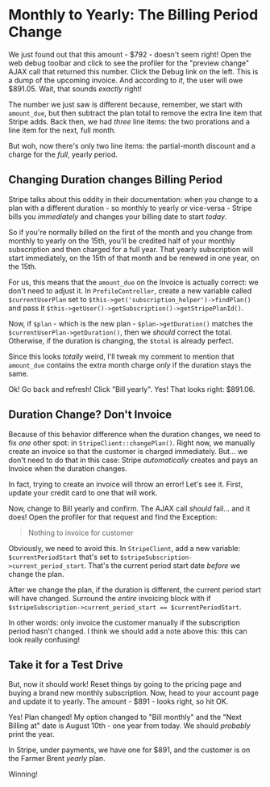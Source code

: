 # Monthly to Yearly: The Billing Period Change

We just found out that this amount - $792 - doesn't seem right! Open the web debug
toolbar and click to see the profiler for the "preview change" AJAX call that returned
this number. Click the Debug link on the left. This is a dump of the upcoming invoice.
And according to *it*, the user will owe $891.05. Wait, that sounds *exactly* right!

The number we just saw is different because, remember, we start with `amount_due`,
but then subtract the plan total to remove the extra line item that Stripe adds.
Back then, we had *three* line items: the two prorations and a line item for the
next, full month.

But woh, now there's only two line items: the partial-month discount and a charge
for the *full*, yearly period.

## Changing Duration changes Billing Period

Stripe talks about this oddity in their documentation: when you change to a plan
with a different duration - so monthly to yearly or vice-versa - Stripe bills you
*immediately* and changes your billing date to start *today*. 

So if you're normally billed on the first of the month and you change from monthly
to yearly on the 15th, you'll be credited half of your monthly subscription and then
charged for a full year. That yearly subscription will start immediately, on the 15th
of that month and be renewed in one year, on the 15th.

For us, this means that the `amount_due` on the Invoice is actually correct: we don't
need to adjust it. In `ProfileController`, create a new variable called `$currentUserPlan`
set to `$this->get('subscription_helper')->findPlan()` and pass it
`$this->getUser()->getSubscription()->getStripePlanId()`.

Now, if `$plan` - which is the new plan - `$plan->getDuration()` matches the
`$currentUserPlan->getDuration()`, then we *should* correct the total. Otherwise,
if the duration is changing, the `$total` is already perfect.

Since this looks *totally* weird, I'll tweak my comment to mention that `amount_due`
contains the extra month charge *only* if the duration stays the same.

Ok! Go back and refresh! Click "Bill yearly". Yes! That looks right: $891.06.

## Duration Change? Don't Invoice

Because of this behavior difference when the duration changes, we need to fix *one*
other spot: in `StripeClient::changePlan()`. Right now, we manually create an invoice
so that the customer is charged immediately. But... we don't need to do that in
this case: Stripe *automatically* creates and pays an Invoice when the duration changes.

In fact, trying to create an invoice will throw an error! Let's see it. First, update
your credit card to one that will work.

Now, change to Bill yearly and confirm. The AJAX call *should* fail... and it does!
Open the profiler for that request and find the Exception:

> Nothing to invoice for customer

Obviously, we need to avoid this. In `StripeClient`, add a new variable: `$currentPeriodStart`
that's set to `$stripeSubscription->current_period_start`. That's the current period
start date *before* we change the plan.

After we change the plan, if the duration is different, the current period start
will have changed. Surround the *entire* invoicing block with if
`$stripeSubscription->current_period_start == $currentPeriodStart`.

In other words: only invoice the customer manually if the subscription period hasn't
changed. I think we should add a note above this: this can look really confusing!

## Take it for a Test Drive

But, now it should work! Reset things by going to the pricing page and buying a brand
new monthly subscription. Now, head to your account page and update it to yearly.
The amount - $891 - looks right, so hit OK.

Yes! Plan changed! My option changed to "Bill monthly" and the "Next Billing at" date
is August 10th - one year from today. We should *probably* print the year.

In Stripe, under payments, we have one for $891, and the customer is on the
Farmer Brent *yearly* plan.

Winning!

